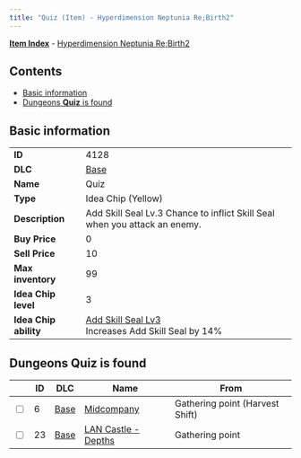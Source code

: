 ```yaml
---
title: "Quiz (Item) - Hyperdimension Neptunia Re;Birth2"
---
```


[**Item Index**](/neptunia/rb2/item/index.html) - [Hyperdimension Neptunia Re;Birth2](/neptunia/rb2)

## Contents

- [Basic information](#basic-information)
- [Dungeons **Quiz** is found](#dungeons-quiz-is-found)

## Basic information

|   |   |
| -- | -- |
| **ID** | 4128 |
| **DLC** | [Base](/neptunia/rb2/dlc/0-base.html) |
| **Name** | Quiz |
| **Type** | Idea Chip (Yellow) |
| **Description** | Add Skill Seal Lv.3 Chance to inflict Skill Seal when you attack an enemy. |
| **Buy Price** | 0 |
| **Sell Price** | 10 |
| **Max inventory** | 99 |
| **Idea Chip level** | 3 |
| **Idea Chip ability** | [Add Skill Seal Lv3](/neptunia/rb2/ability/0-9527-add-skill-seal-lv3.html)<br />Increases Add Skill Seal by 14% |

## Dungeons **Quiz** is found

|    | ID | DLC | Name | From |
| -- | -- | --- | ---- | ---- |
| <input type="checkbox" id="rb2-dungeon-0-6" class="trackbox" /> | 6 | [Base](/neptunia/rb2/dlc/0-base.html) | [Midcompany](/neptunia/rb2/dungeon/0-6-midcompany.html) | Gathering point (Harvest Shift) |
| <input type="checkbox" id="rb2-dungeon-0-23" class="trackbox" /> | 23 | [Base](/neptunia/rb2/dlc/0-base.html) | [LAN Castle - Depths](/neptunia/rb2/dungeon/0-23-lan-castle-depths.html) | Gathering point |